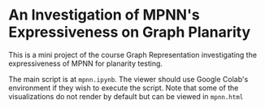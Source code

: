 # An Investigation of MPNN's Expressiveness on Graph Planarity

This is a mini project of the course Graph Representation investigating the expressiveness of MPNN for planarity testing. 

The main script is at ```mpnn.ipynb```. The viewer should use Google Colab's environment if they wish to execute the script. Note that some of the visualizations do not render by default but can be viewed in ```mpnn.html```
